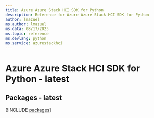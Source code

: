```yaml
---
title: Azure Azure Stack HCI SDK for Python
description: Reference for Azure Azure Stack HCI SDK for Python
author: lmazuel
ms.author: lmazuel
ms.data: 08/17/2023
ms.topic: reference
ms.devlang: python
ms.service: azurestackhci
---
```

# Azure Azure Stack HCI SDK for Python - latest
## Packages - latest
[!INCLUDE [packages](azure-stack-hci-index.md)]